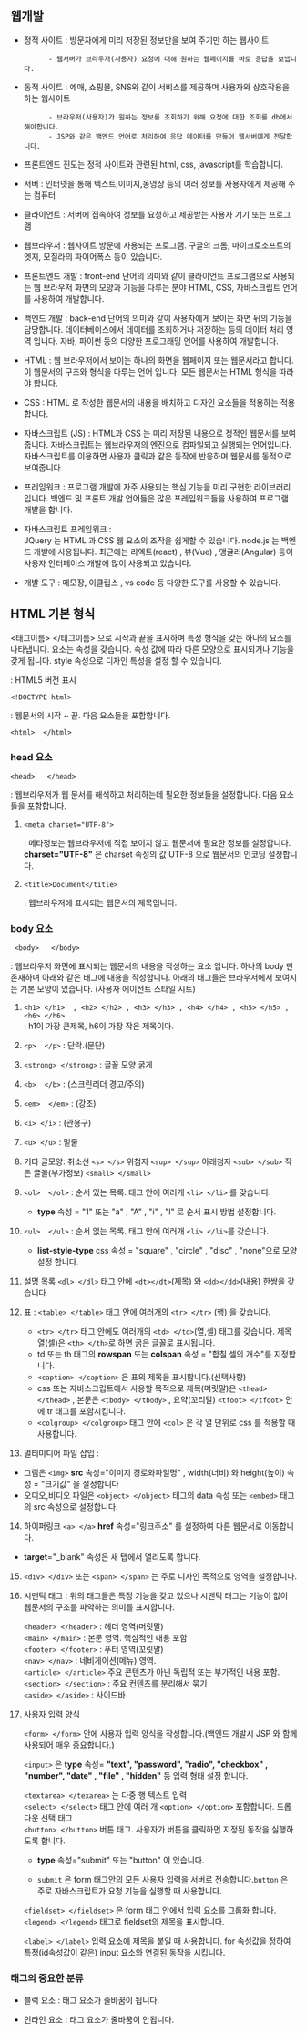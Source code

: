 ## 웹개발

- 정적 사이트 : 방문자에게 미리 저장된 정보만을 보여 주기만 하는 웹사이트

			- 웹서버가 브라우저(사용자) 요청에 대해 원하는 웹페이지를 바로 응답을 보냅니다.

- 동적 사이트 : 예매, 쇼핑몰, SNS와 같이 서비스를 제공하며 사용자와 상호작용을 하는 웹사이트

			- 브라우저(사용자)가 원하는 정보를 조회하기 위해 요청에 대한 조회를 db에서 해야합니다.
			- JSP와 같은 백엔드 언어로 처리하여 응답 데이터를 만들어 웹서버에게 전달합니다.

* 프론트엔드 진도는 정적 사이트와 관련된 html, css, javascript를 학습합니다.

- 서버 : 인터넷을 통해 텍스트,이미지,동영상 등의 여러 정보를 사용자에게 제공해 주는 컴퓨터
- 클라이언트 : 서버에 접속하여 정보를 요청하고 제공받는 사용자 기기 또는 프로그램

- 웹브라우저 : 웹사이트 방문에 사용되는 프로그램. 구글의 크롬, 마이크로소프트의 엣지, 모질라의 파이어폭스 등이 있습니다.
	     

- 프론트엔드 개발 : front-end 단어의 의미와 같이 클라이언트 프로그램으로 사용되는 웹 브라우저 화면의 모양과 기능을 다루는 분야
		HTML, CSS, 자바스크립트 언어를 사용하여 개발합니다.
- 백엔드 개발 : back-end 단어의 의미와 같이 사용자에게 보이는 화면 뒤의 기능을 담당합니다. 데이터베이스에서 데이터를 조회하거나 
	      저장하는 등의 데이터 처리 영역 입니다. 자바, 파이썬 등의 다양한 프로그래밍 언어를 사용하여 개발합니다.

- HTML : 웹 브라우저에서 보이는 하나의 화면을 웹페이지 또는 웹문서라고 합니다. 이 웹문서의 구조와 형식을 다루는 언어 입니다.
           모든 웹문서는 HTML 형식을 따라야 합니다.
- CSS : HTML 로 작성한 웹문서의 내용을 배치하고 디자인 요소들을 적용하는 적용합니다.
- 자바스크립트 (JS) : HTML과 CSS 는 미리 저장된 내용으로 정적인 웹문서를 보여줍니다. 자바스크립트는 웹브라우저의 엔진으로 
	컴파일되고 실행되는 언어입니다. 자바스크립트를 이용하면 사용자 클릭과 같은 동작에 반응하며 웹문서를 동적으로 보여줍니다.
- 프레임워크 : 프로그램 개발에 자주 사용되는 핵심 기능을 미리 구현한 라이브러리 입니다. 백엔드 및 프론트 개발 언어들은
            많은 프레임워크들을 사용하여 프로그램 개발을 합니다.

- 자바스크립트 프레임워크 : 	
	JQuery 는 HTML 과 CSS 웹 요소의 조작을 쉽게할 수 있습니다.
	node.js 는 백엔드 개발에 사용됩니다.
	최근에는 리엑트(react) , 뷰(Vue) , 앵귤러(Angular)  등이 사용자 인터페이스 개발에 많이 사용되고 있습니다.

- 개발 도구 : 메모장, 이클립스 , vs code 등 다양한 도구를 사용할 수 있습니다.
  
 	
## HTML 기본 형식

<태그이름>  </태그이름> 으로 시작과 끝을 표시하며 특정 형식을 갖는 하나의 요소를 나타냅니다.
		    요소는 속성을 갖습니다. 속성 값에 따라 다른 모양으로 표시되거나 기능을 갖게 됩니다. 
		    style 속성으로 디자인 특성을 설정 할 수 있습니다.	

: HTML5 버전 표시

	<!DOCTYPE html>


: 웹문서의 시작 ~ 끝.  다음 요소들을 포함합니다.

	<html>  </html>   


### head 요소 

	<head>   </head>  
	
:  웹브라우저가 웹 문서를 해석하고 처리하는데 필요한 정보들을 설정합니다. 다음 요소들을 포함합니다.

1)   ```<meta charset="UTF-8">```
		
     : 메타정보는 웹브라우저에 직접 보이지 않고 웹문서에 필요한 정보를 설정합니다. __charset="UTF-8"__ 은 charset 속성의 값 UTF-8 으로 웹문서의 인코딩 설정합니다.
		 
2) ```<title>Document</title>```

   : 웹브라우저에 표시되는 웹문서의 제목입니다.

### body 요소

	 <body>   </body>  

 : 웹브라우저 화면에 표시되는 웹문서의 내용을 작성하는 요소 입니다. 하나의 body 만 존재하며 아래와 같은 태그에 내용을 작성합니다. 아래의  태그들은 브라우저에서 보여지는 기본 모양이 있습니다.
 (사용자 에이전트 스타일 시트)
	    

1) `<h1> </h1>  , <h2> </h2> , <h3> </h3> , <h4> </h4> , <h5> </h5> , <h6> </h6> `  
   : h1이 가장 큰제목, h6이 가장 작은 제목이다.

2) `<p>  </p>` : 단락.(문단)
3) `<strong> </strong>` : 글꼴 모양 굵게   
4) `<b>  </b>` :  (스크린리더 경고/주의)  
5) `<em>  </em>` : (강조)   
6) `<i> </i>` : (관용구)     
7) `<u> </u>` : 밑줄
8) 기타 글모양: 취소선 `<s> </s>` 위첨자  `<sup> </sup>` 아래첨자 `<sub> </sub>` 작은 글꼴(부가정보) `<small> </small>`
9) `<ol>  </ol>` : 순서 있는 목록. 태그 안에  여러개 `<li> </li>` 를 갖습니다.
   - __type__ 속성 = "1" 또는 "a" , "A" , "i" , "I" 로 순서 표시 방법 설정합니다. 

10) `<ul>  </ul>` : 순서 없는 목록. 태그 안에 여러개 `<li> </li>`를 갖습니다.
    - __list-style-type__  css 속성 = "square" , "circle" , "disc" , "none"으로 모양 설정 합니다.   		
	
11) 설명 목록  `<dl> </dl>` 태그 안에 `<dt></dt>`(제목) 와 `<dd></dd>`(내용) 한쌍을 갖습니다.
	    
12) 표 : `<table> </table>` 태그 안에 여러개의 `<tr> </tr>` (행) 을 갖습니다.  

    - `<tr> </tr>` 태그 안에도 여러개의 `<td> </td>`(열,셀) 태그를 갖습니다.  제목 열(셀)은 `<th> </th>`로 하면 굵은 글꼴로 표시됩니다.
	- td 또는 th 태그의 __rowspan__ 또는 __colspan__ 속성 = "합칠 셀의 개수"를 지정합니다.
	- `<caption> </caption>` 은 표의 제목을 표시합니다.(선택사항)
	- css 또는 자바스크립트에서 사용할 목적으로
	제목(머릿말)은 `<thead> </thead>` , 본문은 `<tbody> </tbody>` ,  요약(꼬리말) `<tfoot> </tfoot>` 안에 tr 태그를 포함시킵니다.
	- `<colgroup> </colgroup>` 태그 안에 `<col>` 은 각 열 단위로 css 를 적용할 때 사용합니다.
	    
13) 멀티미디어 파일 삽입 :  

  - 그림은  `<img>` __src__ 속성="이미지 경로와파일명" , width(너비) 와 height(높이) 속성 = "크기값" 을 설정합니다       
  - 오디오,비디오 파일은 `<object> </object>` 태그의 data 속성 또는 `<embed>` 태그의 src 속성으로 설정합니다.  
 
14) 하이퍼링크  `<a> </a>`  __href__ 속성="링크주소" 를 설정하여 다른 웹문서로 이동합니다. 

  - __target__="_blank" 속성은 새 탭에서 열리도록 합니다.

15) `<div> </div>`  또는 `<span> </span>` 는 주로 디자인 목적으로 영역을 설정합니다.

16) 시맨틱 태그 : 위의 태그들은 특정 기능을 갖고 있으나 시맨틱 태그는 기능이 없이 웹문서의 구조를 파악하는 의미를 표시합니다.

	`<header> </header>`  : 헤더 영역(머릿말)  
	`<main> </main>` :  본문 영역. 핵심적인 내용 포함   
	`<footer> </footer>` : 푸터 영역(꼬릿말)  
    `<nav> </nav>` :  네비게이션(메뉴) 영역.  
    `<article> </article>` 주요 콘텐츠가 아닌 독립적 또는 부가적인 내용 포함.  
	`<section> </section>` : 주요 컨텐츠를 분리해서 묶기  
	`<aside> </aside>` : 사이드바
	   
17) 사용자 입력 양식

    `<form> </form>` 안에 사용자 입력 양식을 작성합니다.(백엔드 개발시 JSP 와 함께 사용되어 매우 중요합니다.)

	`<input>` 은 __type__ 속성= __"text", "password", "radio", "checkbox" , "number", "date" , "file" , "hidden"__ 등 입력 형태 설정 합니다.
	
	`<textarea> </texarea>` 는 다중 행 텍스트 입력  
	`<select> </select>` 태그 안에 여러 개 `<option> </option>` 포함합니다. 드롭다운 선택 태그  
	`<button> </button>` 버튼 태그. 사용자가 버튼을 클릭하면 지정된 동작을 실행하도록 합니다.  
	  - __type__ 속성="submit" 또는 "button" 이 있습니다.

	  - `submit` 은 form 태그안의 모든 사용자 입력을 서버로 전송합니다.`button` 은 주로 자바스크립트가 요청 기능을 실행할 때 사용합니다.
	
	`<fieldset> </fieldset>` 은 form 태그 안에서 입력 요소를 그룹화 합니다. `<legend> </legend>` 태그로 fieldset의 제목을 표시합니다.
		
	`<label> </label>` 입력 요소에 제목을 붙일 때 사용합니다. for 속성값을 정하여 특정(id속성값이 같은) input 요소와 연결된 동작을 시킵니다.


### 태그의 중요한 분류

- 블럭 요소 : 태그 요소가 줄바꿈이 됩니다.

- 인라인 요소 : 태그 요소가 줄바꿈이 안됩니다.
